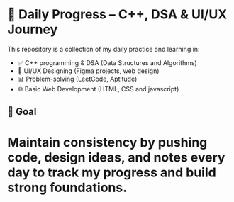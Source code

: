 
# 🚀 Daily Progress – C++, DSA & UI/UX Journey

This repository is a collection of my daily practice and learning in:

- ✅ C++ programming & DSA (Data Structures and Algorithms)
- 🎨 UI/UX Designing (Figma projects, web design)
- 📊 Problem-solving (LeetCode, Aptitude)
- 🌐 Basic Web Development (HTML, CSS and javascript)

## 📅 Goal

# Maintain consistency by pushing code, design ideas, and notes **every day** to track my progress and build strong foundations.



